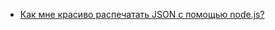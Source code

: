 * [Как мне красиво распечатать JSON с помощью node.js?](/articles/%D0%9A%D0%B0%D0%BA%20%D0%BC%D0%BD%D0%B5%20%D0%BA%D1%80%D0%B0%D1%81%D0%B8%D0%B2%D0%BE%20%D1%80%D0%B0%D1%81%D0%BF%D0%B5%D1%87%D0%B0%D1%82%D0%B0%D1%82%D1%8C%20JSON%20%D1%81%20%D0%BF%D0%BE%D0%BC%D0%BE%D1%89%D1%8C%D1%8E%20node.js%253F.md)
